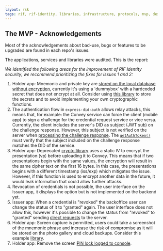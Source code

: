 ```yaml
---
layout: rsk
tags: rif, rif-identity, libraries, infrastructure, protocols, mvp, design, rbtc, defi, decentralized, quick-start, guides, tutorial, networks, dapps, tools, rsk, ethereum, smart-contracts, install, get-started, how-to, mainnet, testnet, contracts, wallets, web3, crypto
---
```


## The MVP - Acknowledgements

Most of the acknowledgements about bad-use, bugs or features to be upgraded are found in each repo's issues.

The applications, services and libraries were audited. This is the report:

_We identified the following areas for the improvement of RIF Identity security, we recommend prioritizing the fixes for issues 1 and 2:_

1. Holder app: Mnemonic and private key are [stored on the local database without encryption](https://github.com/rsksmart/rif-identity-ui/blob/develop/apps/IdentityApp/src/daf/dafSetup.ts#L32), currently it's using a 'dummybox' with a hardcoded secret that does not encrypt at all. Consider using [this library](https://www.npmjs.com/package/react-native-keychain) to store the secrets and to avoid implementing your own cryptographic functions.
2. The authentication flow in `express-did-auth` allows relay attacks, this means that, for example: the Convey service can force the client (mobile app) to sign a challenge for the credential request service or vice versa. Currently, the client includes the server's DID as subject (JWT sub) on the challenge response. However, this subject is not verified on the server when [processing the challenge response](https://github.com/rsksmart/rif-identity-services/blob/2788d68216806a116beddb133d9f5dd531de61a3/packages/express-did-auth/src/index.js).  The [`getAuthToken()`](https://github.com/rsksmart/rif-identity-services/blob/2788d68216806a116beddb133d9f5dd531de61a3/packages/express-did-auth/src/index.js#L78) must verify that the subject included on the challenge response matches the DID of the service.
3. Holder app: Deprecated [crypto library](https://github.com/rsksmart/rif-identity-ui/blob/develop/apps/IdentityApp/src/daf/AESSecretBox.ts) uses a static IV to encrypt the presentation (vp) before uploading it to Convey. This means that if two presentations begin with the same values, the encryption will result in the same cipher text on the first 16 bytes. In this case, the presentations begins with a different timestamp (iss/exp) which mitigates the issue. However, if this function is used to encrypt another data in the future, it would leak information that could allow further attacks.
4. Revocation of credentials is not possible, the user interface on the Issuer app, it displays the option but is not implemented on the backend yet.
5. Issuer app: When a credential is "revoked" the backoffice user can change the status of it to "granted" again. The user interface does not allow this, however it's possible to change the status from "revoked" to "granted" sending [direct requests](https://github.com/rsksmart/rif-identity-services/blob/2788d68216806a116beddb133d9f5dd531de61a3/services/issuer/src/services/backOffice.ts#L52) to the server.
6. Holder app: Screen capture is permitted, users could take a screenshot of the mnemonic phrase and increase the risk of compromise as it will be stored on the photo gallery and cloud backups. Consider this example [library](https://github.com/hawkup/react-native-prevent-screenshot-poc).
7. Holder app: Remove the screen [PIN lock logged to console](https://github.com/rsksmart/rif-identity-ui/blob/5f2809f739c0143cd9305a388de28589f86a3df5/apps/IdentityApp/src/features/pin/operations.ts#L44).
